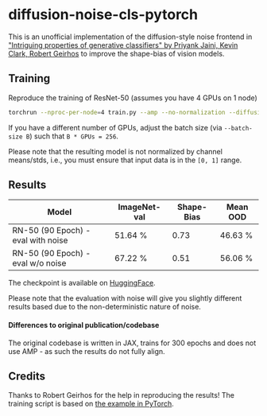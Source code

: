 # diffusion-noise-cls-pytorch

This is an unofficial implementation of the diffusion-style noise frontend in ["Intriguing properties of generative classifiers" by Priyank Jaini, Kevin Clark, Robert Geirhos](https://arxiv.org/abs/2309.16779) to improve the shape-bias of vision models.

## Training

Reproduce the training of ResNet-50 (assumes you have 4 GPUs on 1 node)
```bash
torchrun --nproc-per-node=4 train.py --amp --no-normalization --diffusion-noise
```

If you have a different number of GPUs, adjust the batch size (via `--batch-size B`) such that `B * GPUs = 256`.

Please note that the resulting model is not normalized by channel means/stds, i.e., you must ensure that input data is in the `[0, 1]` range.

## Results

| Model                           	| ImageNet-val 	| Shape-Bias 	| Mean OOD 	|
|---------------------------------	|--------------	|------------	|----------	|
| RN-50 (90 Epoch) - eval with noise  	| 51.64 %        	| 0.73       	| 46.63 %   	|
| RN-50 (90 Epoch) - eval w/o noise 	| 67.22 %      	| 0.51       	| 56.06 %   	|

The checkpoint is available on [HuggingFace](https://huggingface.co/paulgavrikov/resnet50.in1k_diffusionnoise_90ep/blob/main/resnet50_diffusionnoise_nonorm_last.pth).

Please note that the evaluation with noise will give you slightly different results based due to the non-deterministic nature of noise.

#### Differences to original publication/codebase
The original codebase is written in JAX, trains for 300 epochs and does not use AMP - as such the results do not fully align.


## Credits
Thanks to Robert Geirhos for the help in reproducing the results! The training script is based on [the example in PyTorch](https://github.com/pytorch/vision/tree/main/references/classification).

